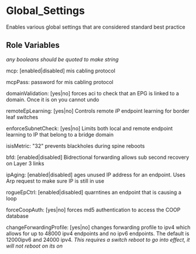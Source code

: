 Global_Settings
=========

Enables various global settings that are considered standard best practice


Role Variables
--------------
*any booleans should be quoted to make string*

mcp: [enabled|disabled] mis cabling protocol

mcpPass: password for mis cabling protocol

domainValidation: [yes|no] forces aci to check that an EPG is linked to a domain.  Once it is on you cannot undo

remoteEpLearning: [yes|no] Controls remote *IP* endpoint learning for border leaf switches

enforceSubnetCheck: [yes|no] Limits both local and remote endpoint learning to IP that belong to a bridge domain

isisMetric: "32" prevents blackholes during spine reboots

bfd: [enabled|disabled] Bidrectional forwarding allows sub second recovery on Layer 3 links

ipAging: [enabled|disabled] ages unused IP address for an endpoint.  Uses Arp request to make sure IP is still in use

rogueEpCtrl: [enabled|disabled] quarntines an endpoint that is causing a loop

forceCoopAuth: [yes|no] forces md5 authentication to access the COOP database

changeForwardingProfile: [yes|no] changes forwarding profile to ipv4 which allows for up to 48000 ipv4 endpoints and no ipv6 endpoints.  The default is 12000ipv6 and 24000 ipv4.  *This requires a switch reboot to go into effect, it will not reboot on its on*
